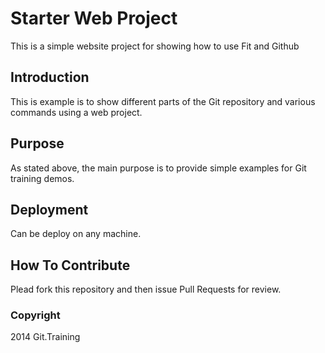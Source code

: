 # Starter Web Project

This is a simple website project for showing how to use Fit and Github

## Introduction

This is example is to show different parts of the Git repository and various commands using a web project.

## Purpose
As stated above, the main purpose is to provide simple examples for Git training demos.

## Deployment

Can be deploy on any machine.

## How To Contribute

Plead fork this repository and then issue Pull Requests for review.

### Copyright

2014 Git.Training
